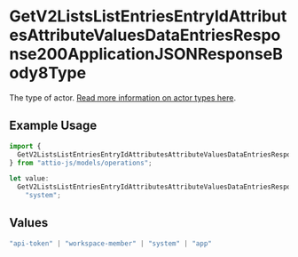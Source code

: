 # GetV2ListsListEntriesEntryIdAttributesAttributeValuesDataEntriesResponse200ApplicationJSONResponseBody8Type

The type of actor. [Read more information on actor types here](/docs/actors).

## Example Usage

```typescript
import {
  GetV2ListsListEntriesEntryIdAttributesAttributeValuesDataEntriesResponse200ApplicationJSONResponseBody8Type,
} from "attio-js/models/operations";

let value:
  GetV2ListsListEntriesEntryIdAttributesAttributeValuesDataEntriesResponse200ApplicationJSONResponseBody8Type =
    "system";
```

## Values

```typescript
"api-token" | "workspace-member" | "system" | "app"
```
